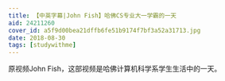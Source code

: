 ```yaml
---
title: 【中英字幕|John Fish】哈佛CS专业大一学霸的一天
aid: 24211260
cover_id: a5f9d00bea21dffb6fe51b9174f7bf3a52a31713.jpg
date: 2018-08-30
tags: [studywithme]
---
```

原视频John Fish，这部视频是哈佛计算机科学系学生生活中的一天。

